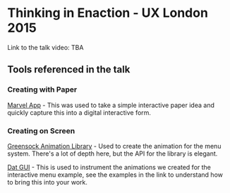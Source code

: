 # Thinking in Enaction - UX London 2015
Link to the talk video: TBA

## Tools referenced in the talk
### Creating with Paper
[Marvel App](https://marvelapp.com) - This was used to take a simple interactive paper idea and quickly capture this into a digital interactive form.

### Creating on Screen
[Greensock Animation Library](http://www.greensock.com) - Used to create the animation for the menu system. There's a lot of depth here, but the API for the library is elegant.

[Dat GUI](http://workshop.chromeexperiments.com/examples/gui/#1--Basic-Usage) - This is used to instrument the animations we created for the interactive menu example, see the examples in the link to understand how to bring this into your work.
